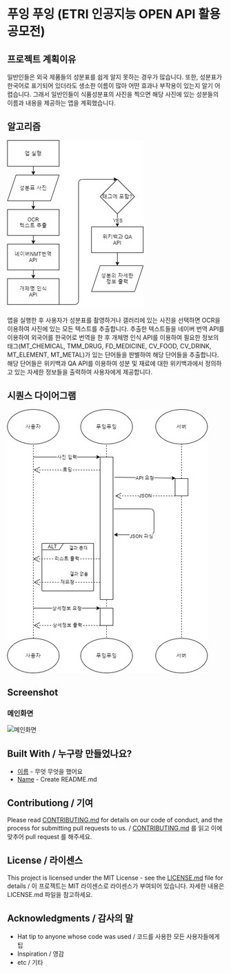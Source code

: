 # 푸잉 푸잉 (ETRI 인공지능 OPEN API 활용 공모전)

## 프로젝트 계획이유

일반인들은 외국 제품들의 성분표를 쉽게 알지 못하는 경우가 많습니다. 또한, 성분표가 한국어로 표기되어 있더라도 생소한 이름이 많아 어떤 효과나 부작용이 있는지 알기 어렵습니다. 그래서 일반인들이 식품성분표의 사진을 찍으면 해당 사진에 있는 성분들의 이름과 내용을 제공하는 앱을 계획했습니다.

## 알고리즘

![알고리즘](./img/algorithm.png)

앱을 실행한 후 사용자가 성분표를 촬영하거나 갤러리에 있는 사진을 선택하면 OCR을 이용하여 사진에 있는 모든 텍스트를 추출합니다. 추출한 텍스트들을 네이버 번역 API를 이용하여 외국어를 한국어로 번역을 한 후 개체명 인식 API를 이용하여 필요한 정보의 태그(MT_CHEMICAL, TMM_DRUG, FD_MEDICINE, CV_FOOD, CV_DRINK, MT_ELEMENT, MT_METAL)가 있는 단어들을 판별하여 해당 단어들을 추출합니다. 해당 단어들은 위키백과 QA API를 이용하여 성분 및 재료에 대한 위키백과에서 정의하고 있는 자세한 정보들을 출력하여 사용자에게 제공합니다.

## 시퀀스 다이어그램

![시퀀스 다이어그램](./img/se.png)

## Screenshot

### 메인화면
![메인화면](.img/ss1.png)

## Built With / 누구랑 만들었나요?

* [이름](링크) - 무엇 무엇을 했어요
* [Name](Link) - Create README.md

## Contributiong / 기여

Please read [CONTRIBUTING.md](https://gist.github.com/PurpleBooth/b24679402957c63ec426) for details on our code of conduct, and the process for submitting pull requests to us. / [CONTRIBUTING.md](https://gist.github.com/PurpleBooth/b24679402957c63ec426) 를 읽고 이에 맞추어 pull request 를 해주세요.

## License / 라이센스

This project is licensed under the MIT License - see the [LICENSE.md](https://gist.github.com/PurpleBooth/LICENSE.md) file for details / 이 프로젝트는 MIT 라이센스로 라이센스가 부여되어 있습니다. 자세한 내용은 LICENSE.md 파일을 참고하세요.

## Acknowledgments / 감사의 말

* Hat tip to anyone whose code was used / 코드를 사용한 모든 사용자들에게 팁
* Inspiration / 영감
* etc / 기타
